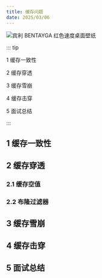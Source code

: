 ```yaml
---
title: 缓存问题
date: 2025/03/06
---
```


![宾利 BENTAYGA 红色速度桌面壁纸](https://bizhi1.com/wp-content/uploads/2024/11/bentley-bentayga-red-speed-desktop-wallpaper.jpg)

::: tip

1 缓存一致性

2 缓存穿透

3 缓存雪崩

4 缓存击穿

5 面试总结

:::

## 1 缓存一致性

## 2 缓存穿透

### 2.1 缓存空值

### 2.2 布隆过滤器

## 3 缓存雪崩

## 4 缓存击穿

## 5 面试总结
